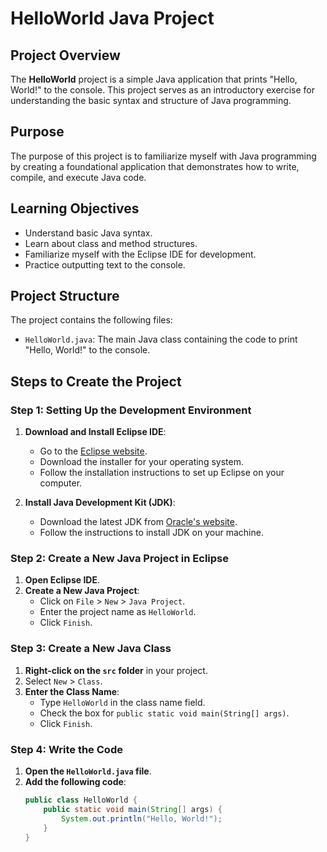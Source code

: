 # HelloWorld Java Project

## Project Overview
The **HelloWorld** project is a simple Java application that prints "Hello, World!" to the console. This project serves as an introductory exercise for understanding the basic syntax and structure of Java programming.

## Purpose
The purpose of this project is to familiarize myself with Java programming by creating a foundational application that demonstrates how to write, compile, and execute Java code.

## Learning Objectives
- Understand basic Java syntax.
- Learn about class and method structures.
- Familiarize myself with the Eclipse IDE for development.
- Practice outputting text to the console.

## Project Structure
The project contains the following files:
- `HelloWorld.java`: The main Java class containing the code to print "Hello, World!" to the console.

## Steps to Create the Project

### Step 1: Setting Up the Development Environment
1. **Download and Install Eclipse IDE**:
   - Go to the [Eclipse website](https://www.eclipse.org/downloads/).
   - Download the installer for your operating system.
   - Follow the installation instructions to set up Eclipse on your computer.

2. **Install Java Development Kit (JDK)**:
   - Download the latest JDK from [Oracle's website](https://www.oracle.com/java/technologies/javase-jdk11-downloads.html).
   - Follow the instructions to install JDK on your machine.

### Step 2: Create a New Java Project in Eclipse
1. **Open Eclipse IDE**.
2. **Create a New Java Project**:
   - Click on `File` > `New` > `Java Project`.
   - Enter the project name as `HelloWorld`.
   - Click `Finish`.

### Step 3: Create a New Java Class
1. **Right-click on the `src` folder** in your project.
2. Select `New` > `Class`.
3. **Enter the Class Name**:
   - Type `HelloWorld` in the class name field.
   - Check the box for `public static void main(String[] args)`.
   - Click `Finish`.

### Step 4: Write the Code
1. **Open the `HelloWorld.java` file**.
2. **Add the following code**:
   ```java
   public class HelloWorld {
       public static void main(String[] args) {
           System.out.println("Hello, World!");
       }
   }
